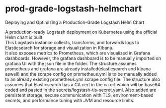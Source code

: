 # prod-grade-logstash-helmchart

Deploying and Optimizing a Production-Grade Logstash Helm Chart

A production-ready Logstash deployment on Kubernetes using the official Helm chart is built.  
This Logstash instance collects, transforms, and forwards logs to Elasticsearch for storage and visualization in Kibana.  
It also exposes metrics to Prometheus, which are visualized in Grafana dashboards. However, the grafana dashboard is to be manually imported on grafana UI with the json file in the folder.
The structure assumes prometheus and grafana are already installed(elasticsearch and kibana aswell) and the scrape config on prometheus.yml is to be manually added to an already existing prometheus.yml scrape config file.
The structure also assumes that Elasticsearch has a CA cert in the ca.crt which will be base64 coded and pasted in the secrets/logstash-tls-secret.yaml.
Also added are persistent storage, secure communication with TLS, environment-based secrets, and performance tuning with JVM and resource limits.
